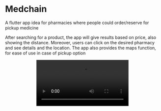 # Medchain

A flutter app idea for pharmacies where people could order/reserve for pickup medicine

After searching for a product, the app will give results based on price, also showing the distance. Moreover, users can click on the desired pharmacy and see details and the location. The app also provides the maps function, for ease of use in case of pickup option

<div align="center"> <video src=https://user-images.githubusercontent.com/99788242/219059463-4ba8b1c9-700b-4c0e-8c51-12b6a4296dad.mp4/> <div/>

